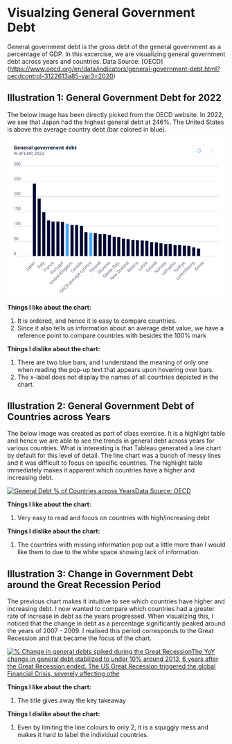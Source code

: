 # Visualzing General Government Debt

General government debt is the gross debt of the general government as a percentage of GDP. In this excercise, we are visualizing general government debt across years and countries.
Data Source: [OECD] (https://www.oecd.org/en/data/indicators/general-government-debt.html?oecdcontrol-3122613a85-var3=2020)

## Illustration 1: General Government Debt for 2022
The below image has been directly picked from the OECD website. In 2022, we see that Japan had the highest general debt at 246%. The United States is above the average country debt (bar colored in blue).

<img src="Visualizing government debt.png" width="500"/> 

**Things I like about the chart:**
1. It is ordered, and hence it is easy to compare countries.
2. Since it also tells us information about an average debt value, we have a reference point to compare countries with besides the 100% mark

**Things I dislike about the chart:**
1. There are two blue bars, and I understand the meaning of only one when reading the pop-up text that appears upon hovering over bars.
2. The x-label does not display the names of all countries depicted in the chart.

## Illustration 2: General Government Debt of Countries across Years
The below image was created as part of class exercise. It is a highlight table and hence we are able to see the trends in general debt across years for various countries. What is interesting is that Tableau generated a line chart by default for this level of detail. The line chart was a bunch of messy lines and it was difficult to focus on specific countries. The highlight table immediately makes it apparent which countries have a higher and increasing debt.

<div class='tableauPlaceholder' id='viz1725999955876' style='position: relative'><noscript><a href='#'><img alt='General Debt % of Countries across YearsData Source: OECD ' src='https:&#47;&#47;public.tableau.com&#47;static&#47;images&#47;As&#47;Asg2_OECD_GeneralDebt&#47;GeneralDebtofCountriesacrossYears&#47;1_rss.png' style='border: none' /></a></noscript><object class='tableauViz'  style='display:none;'><param name='host_url' value='https%3A%2F%2Fpublic.tableau.com%2F' /> <param name='embed_code_version' value='3' /> <param name='site_root' value='' /><param name='name' value='Asg2_OECD_GeneralDebt&#47;GeneralDebtofCountriesacrossYears' /><param name='tabs' value='no' /><param name='toolbar' value='yes' /><param name='static_image' value='https:&#47;&#47;public.tableau.com&#47;static&#47;images&#47;As&#47;Asg2_OECD_GeneralDebt&#47;GeneralDebtofCountriesacrossYears&#47;1.png' /> <param name='animate_transition' value='yes' /><param name='display_static_image' value='yes' /><param name='display_spinner' value='yes' /><param name='display_overlay' value='yes' /><param name='display_count' value='yes' /><param name='language' value='en-US' /><param name='filter' value='publish=yes' /></object></div>

<script type='text/javascript'>
  var divElement = document.getElementById('viz1725999955876');
  var vizElement = divElement.getElementsByTagName('object')[0];
  vizElement.style.width='100%';vizElement.style.height=(divElement.offsetWidth*0.75)+'px';
  var scriptElement = document.createElement('script');
  scriptElement.src = 'https://public.tableau.com/javascripts/api/viz_v1.js';
  vizElement.parentNode.insertBefore(scriptElement, vizElement);
</script>

**Things I like about the chart:**
1. Very easy to read and focus on countries with high/increasing debt

**Things I dislike about the chart:**
1. The countries wiith missing information pop out a little more than I would like them to due to the white space showing lack of information.

## Illustration 3: Change in Government Debt around the Great Recession Period
The previous chart makes it intuitive to see which countries have higher and increasing debt. I now wanted to compare which countries had a greater rate of increase in debt as the years progressed. When visualizing this, I noticed that the change in debt as a percentage significantly peaked around the years of 2007 - 2009. I realised this period corresponds to the Great Recession and that became the focus of the chart.

<div class='tableauPlaceholder' id='viz1726001274417' style='position: relative'><noscript><a href='#'><img alt='% Change in general debts spiked during the Great RecessionThe YoY change in general debt stabilized to under 10% around 2013, 6 years after the Great Recession ended. The US Great Recession triggered the global Financial Crisis, severely affecting othe ' src='https:&#47;&#47;public.tableau.com&#47;static&#47;images&#47;As&#47;Asg2_OECD_GeneralDebt&#47;Sheet2&#47;1_rss.png' style='border: none' /></a></noscript><object class='tableauViz'  style='display:none;'><param name='host_url' value='https%3A%2F%2Fpublic.tableau.com%2F' /> <param name='embed_code_version' value='3' /> <param name='site_root' value='' /><param name='name' value='Asg2_OECD_GeneralDebt&#47;Sheet2' /><param name='tabs' value='no' /><param name='toolbar' value='yes' /><param name='static_image' value='https:&#47;&#47;public.tableau.com&#47;static&#47;images&#47;As&#47;Asg2_OECD_GeneralDebt&#47;Sheet2&#47;1.png' /> <param name='animate_transition' value='yes' /><param name='display_static_image' value='yes' /><param name='display_spinner' value='yes' /><param name='display_overlay' value='yes' /><param name='display_count' value='yes' /><param name='language' value='en-US' /><param name='filter' value='publish=yes' /></object></div>

<script type='text/javascript'>
  var divElement = document.getElementById('viz1726001274417');
  var vizElement = divElement.getElementsByTagName('object')[0];
  vizElement.style.width='100%';vizElement.style.height=(divElement.offsetWidth*0.75)+'px';
  var scriptElement = document.createElement('script');
  scriptElement.src = 'https://public.tableau.com/javascripts/api/viz_v1.js';
  vizElement.parentNode.insertBefore(scriptElement, vizElement);
</script>

**Things I like about the chart:**
1. The title gives away the key takeaway

**Things I dislike about the chart:**
1. Even by limiting the line colours to only 2, it is a squiggly mess and makes it hard to label the individual countries.
